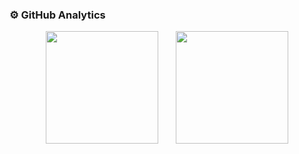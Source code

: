 ### ⚙️ GitHub Analytics

<p align="center">
    <img
         height="180em"
         align="center"
         src="https://github-readme-stats.bertan-karacora.vercel.app/api?username=bertan-karacora&include_all_commits=true&count_private=true&custom_title=My+GitHub+Stats&show_icons=true&theme=dark&bg_color=00000000"
    />
    &nbsp
    &nbsp
    &nbsp
    <img
         height="180em"
         align="center"
         src="https://github-readme-stats.bertan-karacora.vercel.app/api/top-langs/?username=bertan-karacora&langs_count=6&hide=c,shell,java,cmake,makefile&size_weight=0&count_weight=1&layout=compact&theme=dark&bg_color=00000000"
    />
</p>
